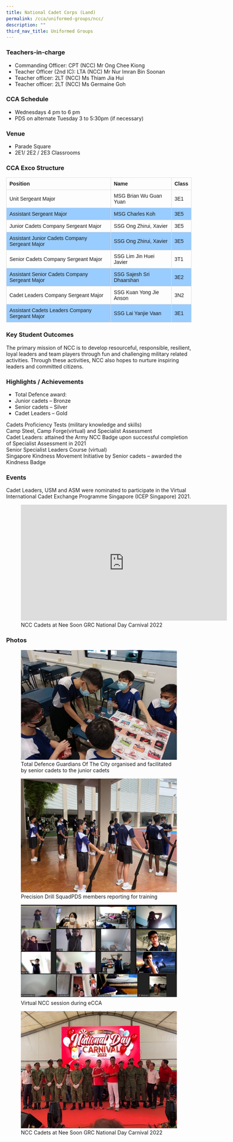 ```yaml
---
title: National Cadet Corps (Land)
permalink: /cca/uniformed-groups/ncc/
description: ""
third_nav_title: Uniformed Groups
---
```

### Teachers-in-charge
* Commanding Officer: CPT (NCC) Mr Ong Chee Kiong
* Teacher Officer (2nd IC): LTA (NCC) Mr Nur Imran Bin Soonan
* Teacher officer: 2LT (NCC) Ms Thiam Jia Hui
* Teacher officer: 2LT (NCC) Ms Germaine Goh

### CCA Schedule
* Wednesdays 4 pm to 6 pm
* PDS on alternate Tuesday 3 to 5:30pm (if necessary)

### Venue
* Parade Square
* 2E1/ 2E2 / 2E3 Classrooms

### CCA Exco Structure

<style>
table {
  font-family: arial, sans-serif;
  border-collapse: collapse;
  width: 100%;
}

td, th {
  border: 1px solid #dddddd;
  text-align: left;
  padding: 8px;
}

tr:nth-child(even) {
  background-color: #99ccff;
}
</style>


| Position | Name | Class |
| -------- | -------- | -------- |
| Unit Sergeant Major     | MSG Brian Wu Guan Yuan     | 	3E1     |
| Assistant Sergeant Major	     | MSG Charles Koh     | 3E5     |
| Junior Cadets Company Sergeant Major     | 	SSG Ong Zhirui, Xavier     | 3E5     |
| Assistant Junior Cadets Company Sergeant Major     | SSG Ong Zhirui, Xavier     | 	3E5     |
| Senior Cadets Company Sergeant Major     | SSG Lim Jin Huei Javier     | 3T1     |
| Assistant Senior Cadets Company Sergeant Major     | SSG Sajesh Sri Dhaarshan     | 	3E2     |
| Cadet Leaders Company Sergeant Major     | 	SSG Kuan Yong Jie Anson     | 	3N2     |
| Assistant Cadets Leaders Company Sergeant Major     | SSG Lai Yanjie Vaan     | 3E1     |

### Key Student Outcomes

The primary mission of NCC is to develop resourceful, responsible, resilient, loyal leaders and team players through fun and challenging military related activities. Through these activities, NCC also hopes to nurture inspiring leaders and committed citizens.

### Highlights / Achievements

* Total Defence award:
* Junior cadets – Bronze
* Senior cadets – Silver
* Cadet Leaders – Gold

Cadets Proficiency Tests (military knowledge and skills)<br>
Camp Steel, Camp Forge(virtual) and Specialist Assessment <br>
Cadet Leaders: attained the Army NCC Badge upon successful completion of Specialist Assessment in 2021<br>
Senior Specialist Leaders Course (virtual)<br>
Singapore Kindness Movement Initiative by Senior cadets – awarded the Kindness Badge

### Events

Cadet Leaders, USM and ASM were nominated to participate in the Virtual International Cadet Exchange Programme Singapore (ICEP Singapore) 2021.


<figure><iframe width="560" height="315" src="https://www.youtube.com/embed/VHw2sSXNePU" title="YouTube video player" frameborder="0" allow="accelerometer; autoplay; clipboard-write; encrypted-media; gyroscope; picture-in-picture; web-share" allowfullscreen=""></iframe><figcaption>
	NCC Cadets at Nee Soon GRC National Day Carnival 2022</figcaption></figure>

### Photos

<figure><img src="/images/StudDevelopment/CCAs/UniformedGroups/NCC/NCC-1.jpg"><figcaption>Total Defence Guardians Of The City organised and facilitated by senior cadets to the junior cadets</figcaption></figure>

<figure><img src="/images/StudDevelopment/CCAs/UniformedGroups/NCC/NCC-2.jpg"><figcaption>Precision Drill SquadPDS members reporting for training</figcaption></figure>

<figure><img src="/images/StudDevelopment/CCAs/UniformedGroups/NCC/NCC-4.png"><figcaption>Virtual NCC session during eCCA</figcaption></figure>

<figure><img src="/images/StudDevelopment/CCAs/UniformedGroups/NCC/NCC-5.jpg"><figcaption>NCC Cadets at Nee Soon GRC National Day Carnival 2022</figcaption></figure>